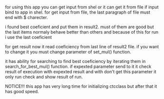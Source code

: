 for using this app you can get input from shel or it can get it from file if input bind to app in shel. for get input from file, the last paragraph of file must end with $ charecter.

i found best coeficient and put them in result2. must of them are good but the last items normaly behave better than others and because of this for run i use the last coeficient

for get result now it read coeficiency from last line of result2 file. if you want to change it you must change parameter of set_mul() function.

it has ability for searching to find best coeficiency by iterating them in search_for_best_mul() function. if expexted parameter send to it it check result of execution with expexted result and with don't get this parameter it only run check and show result of run.

NOTICE!!!
this app has very long time for initializing ctcclass but after that it  has good speed.
